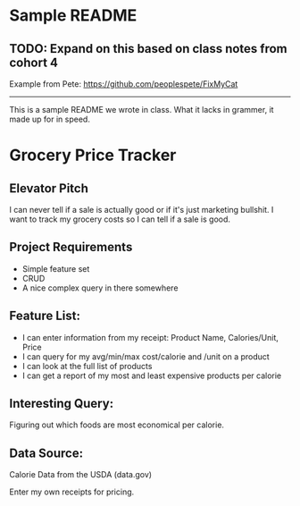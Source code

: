 # Sample README

## TODO: Expand on this based on class notes from cohort 4

Example from Pete: https://github.com/peoplespete/FixMyCat

----
This is a sample README we wrote in class. What it lacks in grammer, it made up for in speed.

# Grocery Price Tracker

## Elevator Pitch

I can never tell if a sale is actually good or if it's just marketing bullshit.  I want to track my grocery costs so I can tell if a sale is good.

## Project Requirements

  * Simple feature set
  * CRUD
  * A nice complex query in there somewhere

## Feature List:

   * I can enter information from my receipt: Product Name, Calories/Unit, Price
   * I can query for my avg/min/max cost/calorie and /unit on a product
   * I can look at the full list of products
   * I can get a report of my most and least expensive products per calorie

## Interesting Query:

Figuring out which foods are most economical per calorie.

## Data Source:

Calorie Data from the USDA (data.gov)

Enter my own receipts for pricing.
